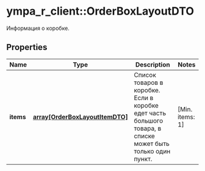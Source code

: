 # ympa_r_client::OrderBoxLayoutDTO

Информация о коробке.

## Properties
Name | Type | Description | Notes
------------ | ------------- | ------------- | -------------
**items** | [**array[OrderBoxLayoutItemDTO]**](OrderBoxLayoutItemDTO.md) | Список товаров в коробке.  Если в коробке едет часть большого товара, в списке может быть только один пункт.  | [Min. items: 1] 


